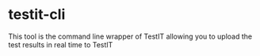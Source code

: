 # testit-cli
This tool is the command line wrapper of TestIT allowing you to upload the test results in real time to TestIT
